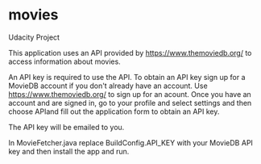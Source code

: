 # movies
Udacity Project

This application uses an API provided by https://www.themoviedb.org/  to access information about movies. 

An API key is required to use the API. To obtain an API key sign up for a MovieDB account if you don't already have an account. Use https://www.themoviedb.org/  to sign up for an acount. Once you have an account and are signed in, go to your profile and select settings and then choose APIand fill out the application form to obtain an API key.

The API key will be emailed to you.

In MovieFetcher.java replace BuildConfig.API_KEY with your MovieDB API key and then install the app and run.

